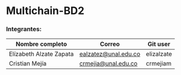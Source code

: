 # Multichain-BD2

### Integrantes:
|Nombre completo                       |Correo                  |Git user            |
|--------------------------------------|------------------------|--------------------|
|Elízabeth Alzate Zapata               |ealzatez@unal.edu.co    | elizalzate         |
|Cristian Mejía                |crmejia@unal.edu.co  | crmejiam         |
